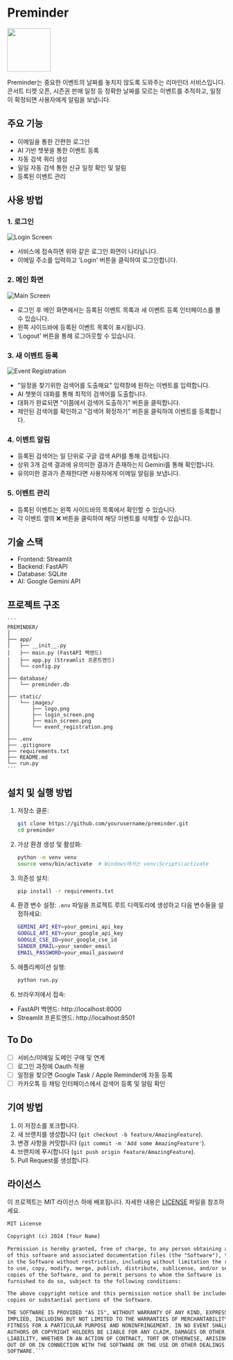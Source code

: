 # Preminder

<img src="static/images/logo_image.png" width="100" height="100">

Preminder는 중요한 이벤트의 날짜를 놓치지 않도록 도와주는 리마인더 서비스입니다. 콘서트 티켓 오픈, 시즌권 판매 일정 등 정확한 날짜를 모르는 이벤트를 추적하고, 일정이 확정되면 사용자에게 알림을 보냅니다.

## 주요 기능

- 이메일을 통한 간편한 로그인
- AI 기반 챗봇을 통한 이벤트 등록
- 자동 검색 쿼리 생성
- 일일 자동 검색 통한 신규 일정 확인 및 알림
- 등록된 이벤트 관리

## 사용 방법

### 1. 로그인

![Login Screen](static/images/login_screen.png)

- 서비스에 접속하면 위와 같은 로그인 화면이 나타납니다.
- 이메일 주소를 입력하고 'Login' 버튼을 클릭하여 로그인합니다.

### 2. 메인 화면

![Main Screen](static/images/main_screen.png)

- 로그인 후 메인 화면에서는 등록된 이벤트 목록과 새 이벤트 등록 인터페이스를 볼 수 있습니다.
- 왼쪽 사이드바에 등록된 이벤트 목록이 표시됩니다.
- 'Logout' 버튼을 통해 로그아웃할 수 있습니다.

### 3. 새 이벤트 등록

![Event Registration](static/images/event_registration.png)

- "일정을 찾기위한 검색어를 도출해요" 입력창에 원하는 이벤트를 입력합니다.
- AI 챗봇이 대화를 통해 최적의 검색어를 도출합니다.
- 대화가 완료되면 "이쯤에서 검색어 도출하기" 버튼을 클릭합니다.
- 제안된 검색어를 확인하고 "검색어 확정하기" 버튼을 클릭하여 이벤트를 등록합니다.

### 4. 이벤트 알림

- 등록된 검색어는 일 단위로 구글 검색 API를 통해 검색됩니다.
- 상위 3개 검색 결과에 유의미한 결과가 존재하는지 Gemini를 통해 확인합니다.
- 유의미한 결과가 존재한다면 사용자에게 이메일 알림을 보냅니다.

### 5. 이벤트 관리

- 등록된 이벤트는 왼쪽 사이드바의 목록에서 확인할 수 있습니다.
- 각 이벤트 옆의 ❌ 버튼을 클릭하여 해당 이벤트를 삭제할 수 있습니다.

## 기술 스택

- Frontend: Streamlit
- Backend: FastAPI
- Database: SQLite
- AI: Google Gemini API

## 프로젝트 구조
    ```
    PREMINDER/
    │
    ├── app/
    │   ├── __init__.py
    │   ├── main.py (FastAPI 백엔드)
    │   ├── app.py (Streamlit 프론트엔드)
    │   └── config.py
    │
    ├── database/
    │   └── preminder.db
    │
    ├── static/
    │   └── images/
    │       ├── logo.png
    │       ├── login_screen.png
    │       ├── main_screen.png
    │       └── event_registration.png
    │
    ├── .env
    ├── .gitignore
    ├── requirements.txt
    ├── README.md
    └── run.py
    ```

## 설치 및 실행 방법

1. 저장소 클론:
    ```bash
    git clone https://github.com/yourusername/preminder.git
    cd preminder
    ```
2. 가상 환경 생성 및 활성화:
    ```bash
    python -m venv venv
    source venv/bin/activate  # Windows에서는 venv\Scripts\activate
    ```
3. 의존성 설치:
    ```bash
    pip install -r requirements.txt
    ```
4. 환경 변수 설정: `.env` 파일을 프로젝트 루트 디렉토리에 생성하고 다음 변수들을 설정하세요:
    ```bash
    GEMINI_API_KEY=your_gemini_api_key
    GOOGLE_API_KEY=your_google_api_key
    GOOGLE_CSE_ID=your_google_cse_id
    SENDER_EMAIL=your_sender_email
    EMAIL_PASSWORD=your_email_password
    ```

5. 애플리케이션 실행:
    ```bash
    python run.py
    ```

6. 브라우저에서 접속:
- FastAPI 백엔드: http://localhost:8000
- Streamlit 프론트엔드: http://localhost:8501

## To Do

- [ ] 서비스/이메일 도메인 구매 및 연계
- [ ] 로그인 과정에 Oauth 적용
- [ ] 일정을 찾으면 Google Task / Apple Reminder에 자동 등록
- [ ] 카카오톡 등 채팅 인터페이스에서 검색어 등록 및 알림 확인

## 기여 방법

1. 이 저장소를 포크합니다.
2. 새 브랜치를 생성합니다 (`git checkout -b feature/AmazingFeature`).
3. 변경 사항을 커밋합니다 (`git commit -m 'Add some AmazingFeature'`).
4. 브랜치에 푸시합니다 (`git push origin feature/AmazingFeature`).
5. Pull Request를 생성합니다.

## 라이선스

이 프로젝트는 MIT 라이선스 하에 배포됩니다. 자세한 내용은 [LICENSE](LICENSE) 파일을 참조하세요.

```txt
MIT License

Copyright (c) 2024 [Your Name]

Permission is hereby granted, free of charge, to any person obtaining a copy
of this software and associated documentation files (the "Software"), to deal
in the Software without restriction, including without limitation the rights
to use, copy, modify, merge, publish, distribute, sublicense, and/or sell
copies of the Software, and to permit persons to whom the Software is
furnished to do so, subject to the following conditions:

The above copyright notice and this permission notice shall be included in all
copies or substantial portions of the Software.

THE SOFTWARE IS PROVIDED "AS IS", WITHOUT WARRANTY OF ANY KIND, EXPRESS OR
IMPLIED, INCLUDING BUT NOT LIMITED TO THE WARRANTIES OF MERCHANTABILITY,
FITNESS FOR A PARTICULAR PURPOSE AND NONINFRINGEMENT. IN NO EVENT SHALL THE
AUTHORS OR COPYRIGHT HOLDERS BE LIABLE FOR ANY CLAIM, DAMAGES OR OTHER
LIABILITY, WHETHER IN AN ACTION OF CONTRACT, TORT OR OTHERWISE, ARISING FROM,
OUT OF OR IN CONNECTION WITH THE SOFTWARE OR THE USE OR OTHER DEALINGS IN THE
SOFTWARE.```